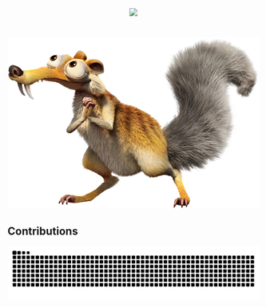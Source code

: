 <div align="center">
  <img src="https://readme-typing-svg.herokuapp.com?font=Merriweather&size=25&duration=2000&pause=1000&vCenter=true&width=435&lines=Ola!;Eu+sou+o+Andr%C3%A9+Alvino%F0%9F%91%8B">
  
  <!--<img src="https://readme-typing-svg.demolab.com?font=Merriweather+Code&pause=1000&size=25&width=435&lines=+Ola!+Eu+sou+o+Andr%C3%A9+Alvino%F0%9F%91%8B">
  <!-- site: https://readme-typing-svg.herokuapp.com/demo/ -->
</div>

#
<img src="https://github.com/euandr/euandr/blob/main/Scrat_29.webp" alt="Texto Alternativo">


## Contributions

<picture align="center">
  <source media="(prefers-color-scheme: dark)" srcset="https://raw.githubusercontent.com/euandr/euandr/output/github-contribution-grid-snake-dark.svg">
  <source media="(prefers-color-scheme: light)" srcset="https://raw.githubusercontent.com/euandr/euandr/output/github-contribution-grid-snake-dark.svg">
  <img align="center" alt="github contribution grid snake animation" src="https://raw.githubusercontent.com/euandr/euandr/output/github-contribution-grid-snake.svg">
</picture>
